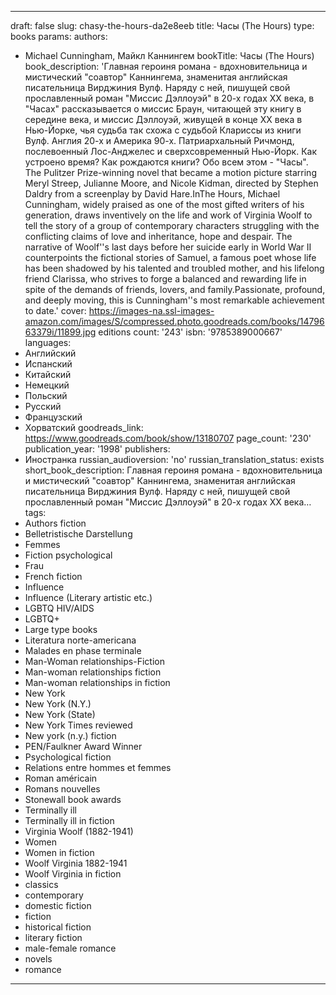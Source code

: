 ---

draft: false
slug: chasy-the-hours-da2e8eeb
title: Часы (The Hours)
type: books
params:
  authors:
  - Michael Cunningham, Майкл Каннингем
  bookTitle: Часы (The Hours)
  book_description: 'Главная героиня романа - вдохновительница и мистический "соавтор"
    Каннингема, знаменитая английская писательница Вирджиния Вулф. Наряду с ней, пишущей
    свой прославленный роман "Миссис Дэллоуэй" в 20-х годах XX века, в "Часах" рассказывается
    о миссис Браун, читающей эту книгу в середине века, и миссис Дэллоуэй, живущей
    в конце XX века в Нью-Йорке, чья судьба так схожа с судьбой Клариссы из книги
    Вулф. Англия 20-х и Америка 90-х. Патриархальный Ричмонд, послевоенный Лос-Анджелес
    и сверхсовременный Нью-Йорк. Как устроено время? Как рождаются книги? Обо всем
    этом - "Часы".
    The Pulitzer Prize-winning novel that became a motion picture starring Meryl Streep,
    Julianne Moore, and Nicole Kidman, directed by Stephen Daldry from a screenplay
    by David Hare.InThe Hours, Michael Cunningham, widely praised as one of the most
    gifted writers of his generation, draws inventively on the life and work of Virginia
    Woolf to tell the story of a group of contemporary characters struggling with
    the conflicting claims of love and inheritance, hope and despair. The narrative
    of Woolf''s last days before her suicide early in World War II counterpoints the
    fictional stories of Samuel, a famous poet whose life has been shadowed by his
    talented and troubled mother, and his lifelong friend Clarissa, who strives to
    forge a balanced and rewarding life in spite of the demands of friends, lovers,
    and family.Passionate, profound, and deeply moving, this is Cunningham''s most
    remarkable achievement to date.'
  cover: https://images-na.ssl-images-amazon.com/images/S/compressed.photo.goodreads.com/books/1479663379i/11899.jpg
  editions count: '243'
  isbn: '9785389000667'
  languages:
  - Английский
  - Испанский
  - Китайский
  - Немецкий
  - Польский
  - Русский
  - Французский
  - Хорватский
  goodreads_link: https://www.goodreads.com/book/show/13180707
  page_count: '230'
  publication_year: '1998'
  publishers:
  - Иностранка
  russian_audioversion: 'no'
  russian_translation_status: exists
  short_book_description: Главная героиня романа - вдохновительница и мистический
    "соавтор" Каннингема, знаменитая английская писательница Вирджиния Вулф. Наряду
    с ней, пишущей свой прославленный роман "Миссис Дэллоуэй" в 20-х годах XX века…
  tags:
  - Authors fiction
  - Belletristische Darstellung
  - Femmes
  - Fiction psychological
  - Frau
  - French fiction
  - Influence
  - Influence (Literary artistic etc.)
  - LGBTQ HIV/AIDS
  - LGBTQ+
  - Large type books
  - Literatura norte-americana
  - Malades en phase terminale
  - Man-Woman relationships-Fiction
  - Man-woman relationships fiction
  - Man-woman relationships in fiction
  - New York
  - New York (N.Y.)
  - New York (State)
  - New York Times reviewed
  - New york (n.y.) fiction
  - PEN/Faulkner Award Winner
  - Psychological fiction
  - Relations entre hommes et femmes
  - Roman américain
  - Romans nouvelles
  - Stonewall book awards
  - Terminally ill
  - Terminally ill in fiction
  - Virginia Woolf (1882-1941)
  - Women
  - Women in fiction
  - Woolf Virginia 1882-1941
  - Woolf Virginia in fiction
  - classics
  - contemporary
  - domestic fiction
  - fiction
  - historical fiction
  - literary fiction
  - male-female romance
  - novels
  - romance
---